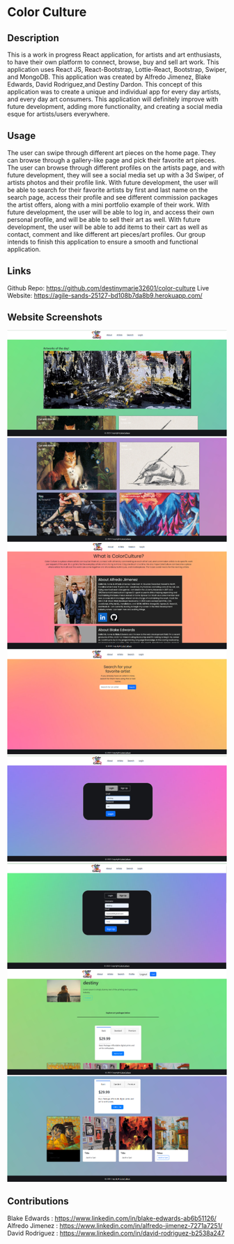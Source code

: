 # Color Culture

## Description
This is a work in progress React application, for artists and art enthusiasts, to have their own platform to connect, browse, buy and sell art work. This application uses React JS, React-Bootstrap, Lottie-React, Bootstrap, Swiper, and MongoDB. This application was created by Alfredo Jimenez, Blake Edwards, David Rodriguez,and Destiny Dardon. This concept of this application was to create a unique and individual app for every day artists, and every day art consumers. This application will definitely improve with future development, adding more functionality, and creating a social media esque for artists/users everywhere. 

## Usage 
The user can swipe through different art pieces on the home page. They can browse through a gallery-like page and pick their favorite art pieces. The user can browse through different profiles on the artists page, and with future development, they will see a social media set up with a 3d Swiper, of artists photos and their profile link. With future development, the user will be able to search for their favorite artists by first and last name on the search page, access their profile and see different commission packages the artist offers, along with a mini portfolio example of their work. With future development, the user will be able to log in, and access their own personal profile, and will be able to sell their art as well.  With future development, the user will be able to add items to their cart as well as contact, comment and like different art pieces/art profiles. Our group intends to finish this application to ensure a smooth and functional application. 

## Links 
Github Repo: https://github.com/destinymarie32601/color-culture 
Live Website: https://agile-sands-25127-bd108b7da8b9.herokuapp.com/ 

## Website Screenshots 
![Alt Text](/client/src/assets/images/screenshot1.png)
![Alt Text](/client/src/assets/images/screenshot2.png)
![Alt Text](/client/src/assets/images/screenshot3.png)
![Alt Text](/client/src/assets/images/screenshot4.png)
![Alt Text](/client/src/assets/images/screenshot5.png)
![Alt Text](/client/src/assets/images/screenshot6.png)
![Alt Text](/client/src/assets/images/screenshot7.png)
![Alt Text](/client/src/assets/images/screenshot8.png)

## Contributions 
Blake Edwards : https://www.linkedin.com/in/blake-edwards-ab6b51126/ 
Alfredo Jimenez : https://www.linkedin.com/in/alfredo-jimenez-7271a7251/
David Rodriguez : https://www.linkedin.com/in/david-rodriguez-b2538a247 

